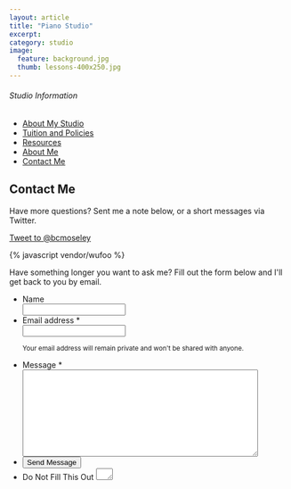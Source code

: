 ```yaml
---
layout: article
title: "Piano Studio"
excerpt:
category: studio
image: 
  feature: background.jpg
  thumb: lessons-400x250.jpg
---
```


<div class="sidebar-left top">
	<h6 class="toc-title">Studio Information</h6>
	<ul class="toc">
		<li>
			<a href="/studio">About My Studio</a>
		</li>
		<li>
			<a href="/studio/tuition-and-policies">Tuition and Policies</a>
			<!--<ul>	
			<li>
				<a href="#Tuition">Costs</a>
			</li>
			<li>
				<a href='#attendance'>Attendance and Cancellation</a>
			</li>
			<li>
				<a href='#practicing'>Practicing</a>
			</li>
			<li>
				<a href="#performance">Performance Opportunities</a>
			</li>
			<li>
				<a href='#supplies'>Supplies</a>
			</li>-->
		</li>	
		<li>
			<a href='/studio/resources'>Resources</a>
		</li>
		<li>
			<a href='/about'>About Me</a>
		</li>
		<li>
			<a href='/studio/contact'>Contact Me</a>
		</li>
	</ul>
</div>

## Contact Me

Have more questions? Sent me a note below, or a short messages via Twitter.

<a href="https://twitter.com/intent/tweet?screen_name=bcmoseley" class="twitter-mention-button" data-size="large" data-related="bcmoseley">Tweet to @bcmoseley</a>

{% javascript vendor/wufoo %}

Have something longer you want to ask me? Fill out the form below and I'll get back to you by email.

<form id="form1" name="form1" class="wufoo  page" accept-charset="UTF-8" autocomplete="off" enctype="multipart/form-data" method="post" novalidate action="https://jessicarbarnett.wufoo.com/forms/zhomijw0fmc5r0/">
  <ul>
    <li id="foli7" class="notranslate">
      <label class="desc" id="title7" for="Field7"> Name </label>
      <div>
        <input id="Field7" name="Field7" type="text" class="field text large" value="" maxlength="255" tabindex="1" onKeyUp="" />
        </div>
    </li>
    <li id="foli2" class="notranslate">
      <label class="desc" id="title2" for="Field2"> Email address <span id="req_2" class="req">*</span> </label>
      <div>
        <input id="Field2" name="Field2" type="email" spellcheck="false" class="field text large" value="" maxlength="255" tabindex="2" required />
      </div>
      <p class="instruct" id="instruct2"><small>Your email address will remain private and won't be shared with anyone.</small></p>
    </li>
    <li id="foli1" class="notranslate">
      <label class="desc" id="title1" for="Field1"> Message <span id="req_1" class="req">*</span> </label>
      <div>
        <textarea id="Field1" name="Field1" class="field textarea medium" spellcheck="true" rows="10" cols="50" tabindex="3" onkeyup="" required></textarea>
      </div>
    </li>
    <li class="buttons">
      <div>
        <input id="saveForm" name="saveForm" class="btn" type="submit" value="Send Message" />
      </div>
    </li>
    <li class="hidden">
      <label for="comment">Do Not Fill This Out</label>
      <textarea name="comment" id="comment" rows="1" cols="1"></textarea>
      <input type="hidden" id="idstamp" name="idstamp" value="DXSyHZyBYpNZI+88LvVOKO8dSfd/5lyIeCQAXFVxeJY=" />
    </li>
  </ul>
</form>

